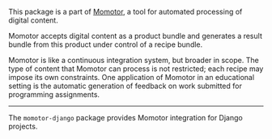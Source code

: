 This package is a part of [Momotor](https://momotor.org/), a tool for automated processing of digital content. 

Momotor accepts digital content as a product bundle and generates a result bundle from this product under 
control of a recipe bundle. 

Momotor is like a continuous integration system, but broader in scope. The 
type of content that Momotor can process is not restricted; each recipe may impose its own constraints. 
One application of Momotor in an educational setting is the automatic generation of feedback on work submitted 
for programming assignments.

---

The `momotor-django` package provides Momotor integration for Django projects.
